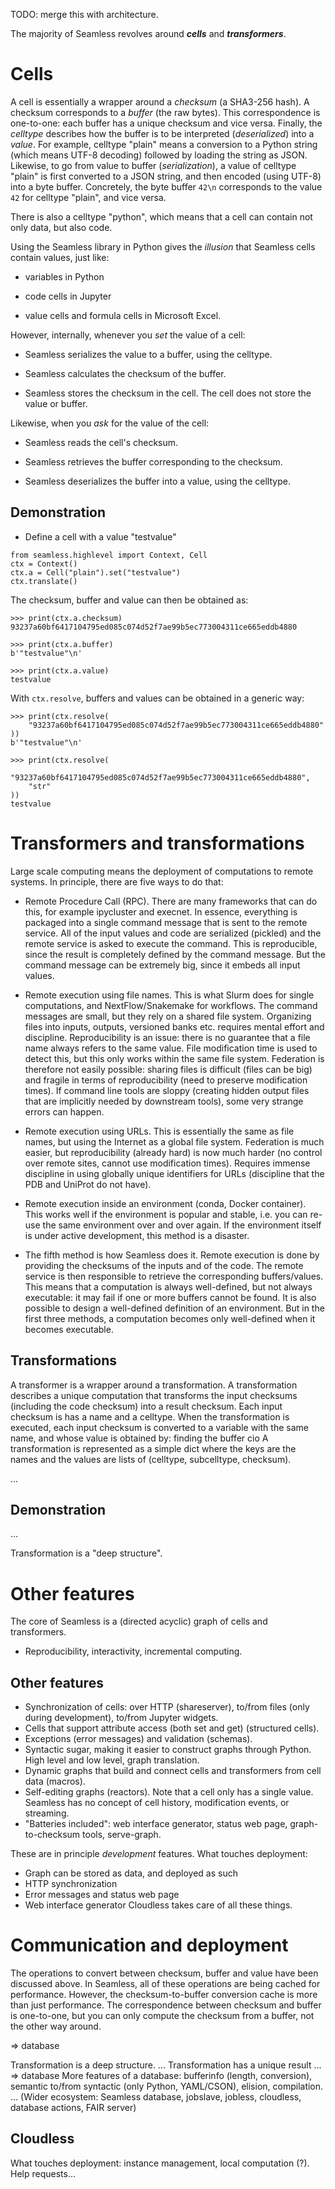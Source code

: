 TODO: merge this with architecture.

The majority of Seamless revolves around ***cells*** and ***transformers***. 

Cells
=====

A cell is essentially a wrapper around a *checksum* (a SHA3-256 hash). A checksum corresponds to a *buffer* (the raw bytes). This correspondence is one-to-one: each buffer has a unique checksum and vice versa. Finally, the *celltype* describes how the buffer is to be interpreted (*deserialized*) into a *value*. For example, celltype "plain" means a conversion to a Python string (which means UTF-8 decoding) followed by loading the string as JSON. Likewise, to go from value to buffer (*serialization*), a value of celltype "plain" is first converted to a JSON string, and then encoded (using UTF-8) into a byte buffer.
Concretely, the byte buffer `42\n` corresponds to the value `42` for celltype "plain", and vice versa. 

There is also a celltype "python", which means that a cell can contain not only data, but also code.

Using the Seamless library in Python gives the *illusion* that Seamless cells contain values, just like: 

- variables in Python 

- code cells in Jupyter

- value cells and formula cells in Microsoft Excel. 

However, internally, whenever you *set* the value of a cell:

- Seamless serializes the value to a buffer, using the celltype.

- Seamless calculates the checksum of the buffer.

- Seamless stores the checksum in the cell. The cell does not store the value or buffer. 

Likewise, when you *ask* for the value of the cell:

- Seamless reads the cell's checksum.

- Seamless retrieves the buffer corresponding to the checksum.

- Seamless deserializes the buffer into a value, using the celltype.


## Demonstration
- Define a cell with a value "testvalue"
```
from seamless.highlevel import Context, Cell
ctx = Context()
ctx.a = Cell("plain").set("testvalue")
ctx.translate()
```

The checksum, buffer and value can then be obtained as:

```
>>> print(ctx.a.checksum)
93237a60bf6417104795ed085c074d52f7ae99b5ec773004311ce665eddb4880

>>> print(ctx.a.buffer)
b'"testvalue"\n'

>>> print(ctx.a.value)
testvalue
```

With `ctx.resolve`, buffers and values can be obtained in a generic way:

```
>>> print(ctx.resolve(
    "93237a60bf6417104795ed085c074d52f7ae99b5ec773004311ce665eddb4880"
))
b'"testvalue"\n'

>>> print(ctx.resolve(
    "93237a60bf6417104795ed085c074d52f7ae99b5ec773004311ce665eddb4880",
    "str"
))
testvalue
```

Transformers and transformations
================================

Large scale computing means the deployment of computations to remote systems.
In principle, there are five ways to do that:

- Remote Procedure Call (RPC). There are many frameworks that can do this, for example ipycluster and execnet. In essence, everything is packaged into a single command message that is sent to the remote service. All of the input values and code are serialized (pickled) and the remote service is asked to execute the command. This is reproducible, since the result is completely defined by the command message. But the command message can be extremely big, since it embeds all input values.

- Remote execution using file names. This is what Slurm does for single computations, and NextFlow/Snakemake for workflows. The command messages are small, but they rely on a shared file system. Organizing files into inputs, outputs, versioned banks etc. requires mental effort and discipline. Reproducibility is an issue: there is no guarantee that a file name always refers to the same value. File modification time is used to detect this, but this only works within the same file system. Federation is therefore not easily possible: sharing files is difficult (files can be big) and fragile in terms of reproducibility (need to preserve modification times). If command line tools are sloppy (creating hidden output files that are implicitly needed by downstream tools), some very strange errors can happen.

- Remote execution using URLs. This is essentially the same as file names, but using the Internet as a global file system. Federation is much easier, but reproducibility (already hard) is now much harder (no control over remote sites, cannot use modification times). Requires immense discipline in using globally unique identifiers for URLs (discipline that the PDB and UniProt do not have).

- Remote execution inside an environment (conda, Docker container). This works well if the environment is popular and stable, i.e. you can re-use the same environment over and over again. If the environment itself is under active development, this method is a disaster.

- The fifth method is how Seamless does it. Remote execution is done by providing the checksums of the inputs and of the code. The remote service is then responsible to retrieve the corresponding buffers/values. This means that a computation is always well-defined, but not always executable: it may fail if one or more buffers cannot be found. It is also possible to design a well-defined definition of an environment. But in the first three methods, a computation becomes only well-defined when it becomes executable. 

## Transformations

A transformer is a wrapper around a transformation. A transformation describes a unique computation that transforms the input checksums (including the code checksum) into a result checksum. Each input checksum is has a name and a celltype. When the transformation is executed, each input checksum is converted to a variable with the same name, and whose value is obtained by: finding the buffer cio
A transformation is represented as a simple dict where the keys are the names and the values are lists of (celltype, subcelltype, checksum).

...

## Demonstration

...

Transformation is a "deep structure".


Other features
==============

The core of Seamless is a (directed acyclic) graph of cells and transformers. 
- Reproducibility, interactivity, incremental computing.


## Other features

- Synchronization of cells: over HTTP (shareserver), to/from files (only during development), to/from Jupyter widgets.
- Cells that support attribute access (both set and get) (structured cells).
- Exceptions (error messages) and validation (schemas).
- Syntactic sugar, making it easier to construct graphs through Python. High level and low level, graph translation.
- Dynamic graphs that build and connect cells and transformers from cell data (macros).
- Self-editing graphs (reactors). Note that a cell only has a single value. Seamless has no concept of cell history, modification events, or streaming. 
- "Batteries included": web interface generator, status web page, graph-to-checksum tools, serve-graph.

These are in principle *development* features. What touches deployment:
- Graph can be stored as data, and deployed as such 
- HTTP synchronization
- Error messages and status web page
- Web interface generator
Cloudless takes care of all these things.

Communication and deployment
============================

The operations to convert between checksum, buffer and value have been discussed above.
In Seamless, all of these operations are being cached for performance. However, the checksum-to-buffer conversion cache is more than just performance. The correspondence between checksum and buffer is one-to-one, but you can only compute the checksum from a buffer, not the other way around. 

=> database

Transformation is a deep structure. ...
Transformation has a unique result ... => database
More features of a database: bufferinfo (length, conversion), semantic to/from syntactic (only Python, YAML/CSON), elision, compilation.
...
(Wider ecosystem: Seamless database, jobslave, jobless, cloudless, database actions, FAIR server)

## Cloudless
What touches deployment: instance management, local computation (?). Help requests...